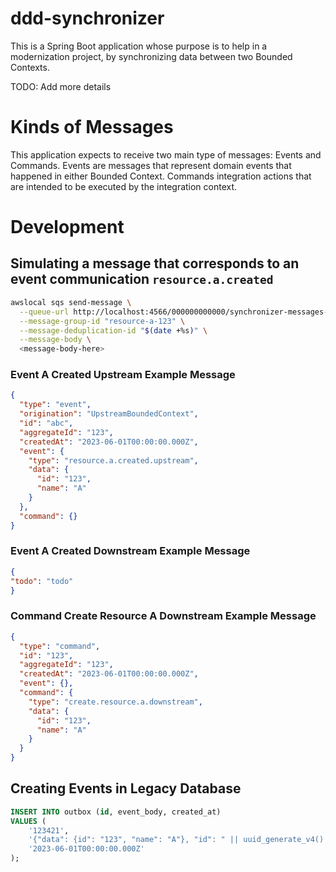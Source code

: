 # ddd-synchronizer

This is a Spring Boot application whose purpose is to help in a modernization project, by synchronizing data between
two Bounded Contexts.

TODO: Add more details

# Kinds of Messages

This application expects to receive two main type of messages: Events and Commands. Events are messages that
represent domain events that happened in either Bounded Context.
Commands integration actions that are intended to be executed by the integration context.

# Development

## Simulating a message that corresponds to an event communication `resource.a.created`

```bash
awslocal sqs send-message \
  --queue-url http://localhost:4566/000000000000/synchronizer-messages-queue.fifo \
  --message-group-id "resource-a-123" \
  --message-deduplication-id "$(date +%s)" \
  --message-body \
  <message-body-here>
```

### Event A Created Upstream Example Message
```json
{
  "type": "event",
  "origination": "UpstreamBoundedContext",
  "id": "abc",
  "aggregateId": "123",
  "createdAt": "2023-06-01T00:00:00.000Z",
  "event": {
    "type": "resource.a.created.upstream",
    "data": {
      "id": "123",
      "name": "A"
    }
  },
  "command": {}
}
```

### Event A Created Downstream Example Message
```json
{
"todo": "todo"
}
```

### Command Create Resource A Downstream Example Message
```json
{
  "type": "command",
  "id": "123",
  "aggregateId": "123",
  "createdAt": "2023-06-01T00:00:00.000Z",
  "event": {},
  "command": {
    "type": "create.resource.a.downstream",
    "data": {
      "id": "123",
      "name": "A"
    }
  }
}
```

## Creating Events in Legacy Database

```sql
INSERT INTO outbox (id, event_body, created_at)
VALUES (
    '123421',
    '{"data": {id": "123", "name": "A"}, "id": " || uuid_generate_v4() || ", "type": "resource.a.created.downstream"}',
    '2023-06-01T00:00:00.000Z'
);
```
